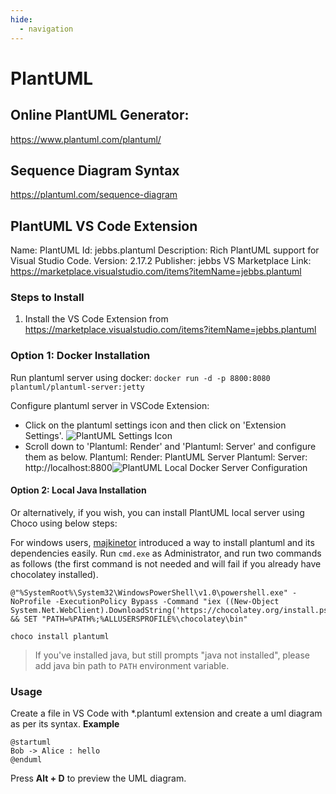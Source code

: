 ```yaml
---
hide:
  - navigation
---
```


# PlantUML
## Online PlantUML Generator:
https://www.plantuml.com/plantuml/

## Sequence Diagram Syntax
https://plantuml.com/sequence-diagram

## PlantUML VS Code Extension
Name: PlantUML
Id: jebbs.plantuml
Description: Rich PlantUML support for Visual Studio Code.
Version: 2.17.2
Publisher: jebbs
VS Marketplace Link: https://marketplace.visualstudio.com/items?itemName=jebbs.plantuml

### Steps to Install 
1. Install the VS Code Extension from https://marketplace.visualstudio.com/items?itemName=jebbs.plantuml
### Option 1: Docker Installation
Run plantuml server using docker:
```docker run -d -p 8800:8080 plantuml/plantuml-server:jetty```

Configure plantuml server in VSCode Extension:
- Click on the plantuml settings icon and then click on 'Extension Settings'.
![PlantUML Settings Icon](https://i.imgur.com/9EJoMtv.png)
- Scroll down to 'Plantuml: Render' and 'Plantuml: Server' and configure them as below.
Plantuml: Render: PlantUML Server
Plantuml: Server: http://localhost:8800![PlantUML Local Docker Server Configuration](https://i.imgur.com/8pYZI0T.png)

#### Option 2: Local Java Installation
Or alternatively, if you wish, you can install PlantUML local server using Choco using below steps:

For windows users,  [majkinetor](https://github.com/majkinetor "https://github.com/majkinetor")  introduced a way to install plantuml and its dependencies easily. Run  `cmd.exe`  as Administrator, and run two commands as follows (the first command is not needed and will fail if you already have chocolatey installed).

```
@"%SystemRoot%\System32\WindowsPowerShell\v1.0\powershell.exe" -NoProfile -ExecutionPolicy Bypass -Command "iex ((New-Object System.Net.WebClient).DownloadString('https://chocolatey.org/install.ps1'))" && SET "PATH=%PATH%;%ALLUSERSPROFILE%\chocolatey\bin"  
  
choco install plantuml

```

> If you've installed java, but still prompts "java not installed", please add java bin path to  `PATH`  environment variable.
### Usage
Create a file in VS Code with *.plantuml extension and create a uml diagram as per its syntax.
**Example**
```
@startuml
Bob -> Alice : hello
@enduml
```
Press **Alt + D** to preview the UML diagram.